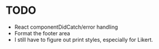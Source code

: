 TODO
====================

* React componentDidCatch/error handling
* Format the footer area
* I still have to figure out print styles, especially for Likert.
